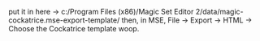 put it in here -> c:/Program Files (x86)/Magic Set Editor 2/data/magic-cockatrice.mse-export-template/
then, in MSE, File -> Export -> HTML -> Choose the Cockatrice template
woop.
